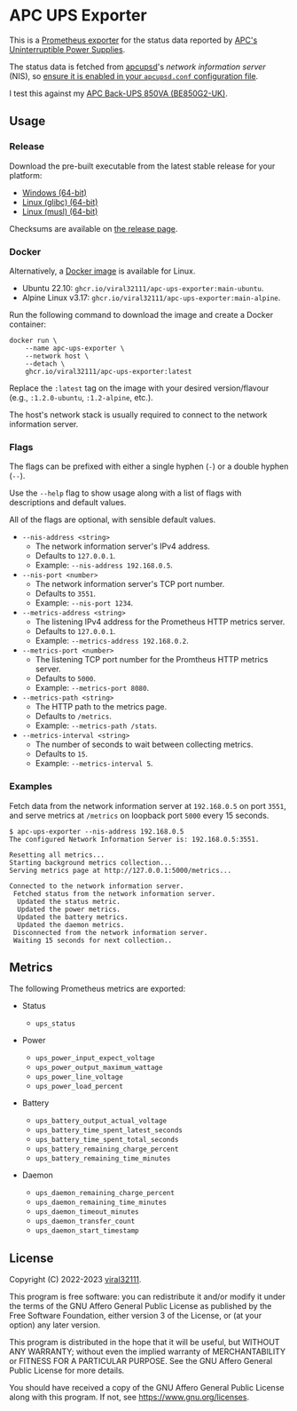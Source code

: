 # APC UPS Exporter

This is a [Prometheus exporter](https://prometheus.io/docs/instrumenting/exporters/) for the status data reported by [APC's Uninterruptible Power Supplies](https://www.apc.com/uk/en/).

The status data is fetched from [apcupsd](http://www.apcupsd.org/)'s *network information server* (NIS), so [ensure it is enabled in your `apcupsd.conf` configuration file](http://www.apcupsd.org/manual/manual.html#configuration-directives-used-by-the-network-information-server).

I test this against my [APC Back-UPS 850VA (BE850G2-UK)](https://www.apc.com/shop/uk/en/products/APC-Back-UPS-850VA-230V-USB-Type-C-and-A-charging-ports-8-BS-1363-outlets-2-surge-/P-BE850G2-UK).

## Usage

### Release

Download the pre-built executable from the latest stable release for your platform:

* [Windows (64-bit)](https://github.com/viral32111/apc-ups-exporter/releases/latest/download/apc-ups-exporter-windows-amd64.exe)
* [Linux (glibc) (64-bit)](https://github.com/viral32111/apc-ups-exporter/releases/latest/download/apc-ups-exporter-linux-amd64-glibc)
* [Linux (musl) (64-bit)](https://github.com/viral32111/apc-ups-exporter/releases/latest/download/apc-ups-exporter-linux-amd64-musl)

Checksums are available on [the release page](https://github.com/viral32111/apc-ups-exporter/releases/latest).

### Docker

Alternatively, a [Docker image](https://github.com/users/viral32111/packages/container/package/apc-ups-exporter) is available for Linux.

* Ubuntu 22.10: `ghcr.io/viral32111/apc-ups-exporter:main-ubuntu`.
* Alpine Linux v3.17: `ghcr.io/viral32111/apc-ups-exporter:main-alpine`.

Run the following command to download the image and create a Docker container:

```
docker run \
    --name apc-ups-exporter \
    --network host \
    --detach \
    ghcr.io/viral32111/apc-ups-exporter:latest
```

Replace the `:latest` tag on the image with your desired version/flavour (e.g., `:1.2.0-ubuntu`, `:1.2-alpine`, etc.).

The host's network stack is usually required to connect to the network information server.

### Flags

The flags can be prefixed with either a single hyphen (`-`) or a double hyphen (`--`).

Use the `--help` flag to show usage along with a list of flags with descriptions and default values.

All of the flags are optional, with sensible default values.

* `--nis-address <string>`
  * The network information server's IPv4 address.
  * Defaults to `127.0.0.1`.
  * Example: `--nis-address 192.168.0.5`.
* `--nis-port <number>`
  * The network information server's TCP port number.
  * Defaults to `3551`.
  * Example: `--nis-port 1234`.
* `--metrics-address <string>`
  * The listening IPv4 address for the Prometheus HTTP metrics server.
  * Defaults to `127.0.0.1`.
  * Example: `--metrics-address 192.168.0.2`.
* `--metrics-port <number>`
  * The listening TCP port number for the Promtheus HTTP metrics server.
  * Defaults to `5000`.
  * Example: `--metrics-port 8080`.
* `--metrics-path <string>`
  * The HTTP path to the metrics page.
  * Defaults to `/metrics`.
  * Example: `--metrics-path /stats`.
* `--metrics-interval <string>`
  * The number of seconds to wait between collecting metrics.
  * Defaults to `15`.
  * Example: `--metrics-interval 5`.

### Examples

Fetch data from the network information server at `192.168.0.5` on port `3551`, and serve metrics at `/metrics` on loopback port `5000` every 15 seconds.

```
$ apc-ups-exporter --nis-address 192.168.0.5
The configured Network Information Server is: 192.168.0.5:3551.

Resetting all metrics...
Starting background metrics collection...
Serving metrics page at http://127.0.0.1:5000/metrics...

Connected to the network information server.
 Fetched status from the network information server.
  Updated the status metric.
  Updated the power metrics.
  Updated the battery metrics.
  Updated the daemon metrics.
 Disconnected from the network information server.
 Waiting 15 seconds for next collection..
```

## Metrics

The following Prometheus metrics are exported:

* Status
  * `ups_status`

* Power
  * `ups_power_input_expect_voltage`
  * `ups_power_output_maximum_wattage`
  * `ups_power_line_voltage`
  * `ups_power_load_percent`

* Battery
  * `ups_battery_output_actual_voltage`
  * `ups_battery_time_spent_latest_seconds`
  * `ups_battery_time_spent_total_seconds`
  * `ups_battery_remaining_charge_percent`
  * `ups_battery_remaining_time_minutes`

* Daemon
  * `ups_daemon_remaining_charge_percent`
  * `ups_daemon_remaining_time_minutes`
  * `ups_daemon_timeout_minutes`
  * `ups_daemon_transfer_count`
  * `ups_daemon_start_timestamp`

## License

Copyright (C) 2022-2023 [viral32111](https://viral32111.com).

This program is free software: you can redistribute it and/or modify
it under the terms of the GNU Affero General Public License as
published by the Free Software Foundation, either version 3 of the
License, or (at your option) any later version.

This program is distributed in the hope that it will be useful,
but WITHOUT ANY WARRANTY; without even the implied warranty of
MERCHANTABILITY or FITNESS FOR A PARTICULAR PURPOSE. See the
GNU Affero General Public License for more details.

You should have received a copy of the GNU Affero General Public License
along with this program. If not, see https://www.gnu.org/licenses.
